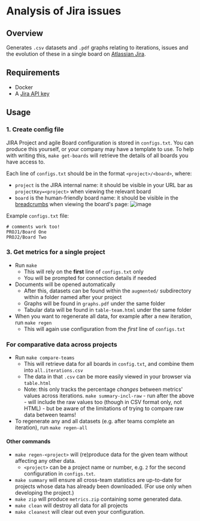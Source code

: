 
# Analysis of Jira issues

## Overview
Generates `.csv` datasets and `.pdf` graphs relating to iterations, issues and the evolution of these in a single board on [Atlassian Jira](https://www.atlassian.com/software/jira).

## Requirements
- Docker
- A [Jira API key](https://id.atlassian.com/manage-profile/security/api-tokens)

## Usage
### 1. Create config file

JIRA Project and agile Board configuration is stored in `configs.txt`. You can produce this yourself, or your company may have a template to use. To help with writing this, `make get-boards` will retrieve the details of all boards you have access to.

Each line of `configs.txt` should be in the format `<project>/<board>`, where:
  - `project` is the JIRA internal name: it should be visible in your URL bar as `projectKey=<project>` when viewing the relevant board
  - `board` is the human-friendly board name: it should be visible in the [breadcrumbs](https://en.wikipedia.org/wiki/Breadcrumb_navigation#Websites) when viewing the board's page:
  ![image](https://user-images.githubusercontent.com/74246482/112482485-071b1100-8d70-11eb-8956-cf86e2f8dc10.png)

Example `configs.txt` file:
```
# comments work too!
PROJ1/Board One
PROJ2/Board Two
```

### 3. Get metrics for a single project
- Run `make`
  - This will rely on the **first** line of `configs.txt` only
  - You will be prompted for connection details if needed
- Documents will be opened automatically
  - After this, datasets can be found within the `augmented/` subdirectory within a folder named after your project
  - Graphs will be found in `graphs.pdf` under the same folder
  - Tabular data will be found in `table-team.html` under the same folder
- When you want to regenerate all data, for example after a new iteration, run `make regen`
  - This will again use configuration from the _first_ line of `configs.txt`

### For comparative data across projects
- Run `make compare-teams`
  - This will retrieve data for all boards in `config.txt`, and combine them into `all.iterations.csv`
  - The data in that `.csv` can be more easily viewed in your browser via `table.html`
  - Note: this only tracks the percentage _changes_ between metrics' values across iterations. `make summary-incl-raw` - run after the above - will include the raw values too (though in CSV format only, not HTML) - but be aware of the limitations of trying to compare raw data between teams!
- To regenerate any and all datasets (e.g. after teams complete an iteration), run `make regen-all`


#### Other commands

- `make regen-<project>` will (re)produce data for the given team without affecting any other data.
  - `<project>` can be a project name or number, e.g. `2` for the second configuration in `configs.txt`.
- `make summary` will ensure all cross-team statistics are up-to-date for projects whose data has already been downloaded. (For use only when developing the project.)
- `make zip` will produce `metrics.zip` containing some generated data.
- `make clean` will destroy all data for all projects
- `make cleanest` will clear out even your configuration.
